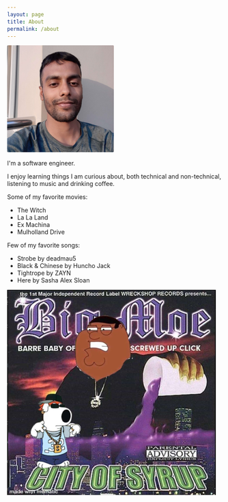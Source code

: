 ```yaml
---
layout: page
title: About
permalink: /about
---
```


<!-- ![Alabhya Jindal](/assets/about/profile.jpg) -->

<!-- ![Alabhya Jindal](/assets/about/profile_small.jpg) -->

<img src='/assets/about/profile.jpg' height='250px' width='250px' style='border-radius:2px;'>

I'm a software engineer.

I enjoy learning things I am curious about, both technical and non-technical, listening to music and drinking coffee.

Some of my favorite movies:

- The Witch
- La La Land
- Ex Machina
- Mulholland Drive

Few of my favorite songs:

- Strobe by deadmau5
- Black & Chinese by Huncho Jack
- Tightrope by ZAYN
- Here by Sasha Alex Sloan

![City of Syrup](/assets/about/peter.png)
